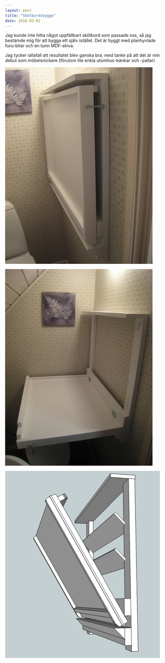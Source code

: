 ```yaml
---
layout: post
title: "Skötbordsbygge"
date: 2010-02-02
---
```


Jag kunde inte hitta något uppfällbart skötbord som passade oss, så jag bestämde mig för att bygga ett själv istället. Det är byggt med planhyvlade furu-bitar och en tunn MDF-skiva.
﻿

Jag tycker iallafall att resultatet blev ganska bra, med tanke på att det är min debut som möbelsnickare (förutom lite enkla utomhus-bänkar och -pallar)

![](/assets/2010-02-02-Skotbord1.jpg)


![](/assets/2010-02-02-Skotbord2.jpg)


![](/assets/2010-02-02-Skotbord3.png)
